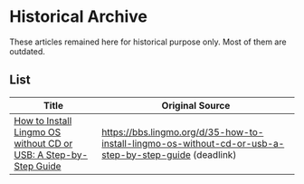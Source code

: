 # Historical Archive
These articles remained here for historical purpose only. Most of them are outdated.

## List
| Title  | Original Source      |
| ------ | -------------------- |
| [How to Install Lingmo OS without CD or USB: A Step-by-Step Guide](harddisk-install) | <https://bbs.lingmo.org/d/35-how-to-install-lingmo-os-without-cd-or-usb-a-step-by-step-guide> (deadlink) |
